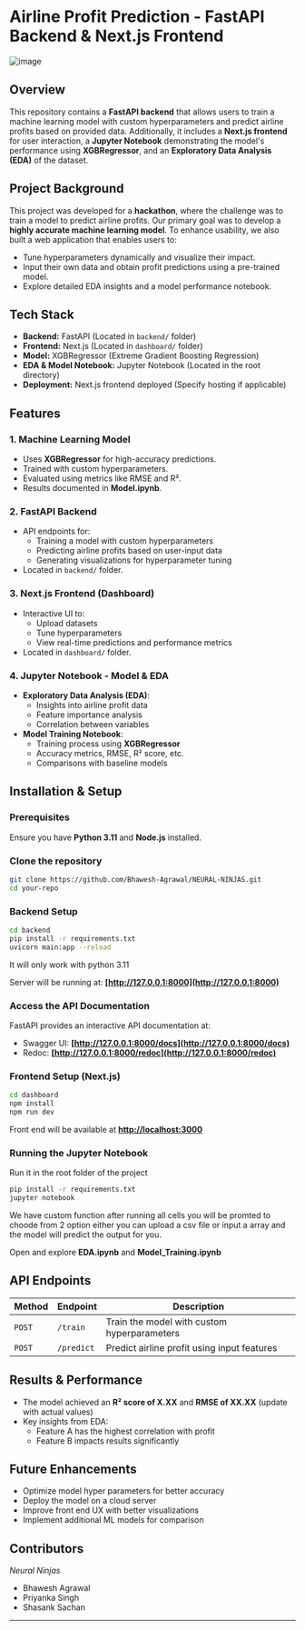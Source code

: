 # Airline Profit Prediction - FastAPI Backend & Next.js Frontend
![image](https://github.com/user-attachments/assets/0615e753-0a53-4de2-8943-83e90a259a77)
## Overview

This repository contains a **FastAPI backend** that allows users to train a machine learning model with custom hyperparameters and predict airline profits based on provided data. Additionally, it includes a **Next.js frontend** for user interaction, a **Jupyter Notebook** demonstrating the model's performance using **XGBRegressor**, and an **Exploratory Data Analysis (EDA)** of the dataset.

## Project Background

This project was developed for a **hackathon**, where the challenge was to train a model to predict airline profits. Our primary goal was to develop a **highly accurate machine learning model**. To enhance usability, we also built a web application that enables users to:

- Tune hyperparameters dynamically and visualize their impact.
- Input their own data and obtain profit predictions using a pre-trained model.
- Explore detailed EDA insights and a model performance notebook.

## Tech Stack

- **Backend:** FastAPI (Located in `backend/` folder)
- **Frontend:** Next.js (Located in `dashboard/` folder)
- **Model:** XGBRegressor (Extreme Gradient Boosting Regression)
- **EDA & Model Notebook:** Jupyter Notebook (Located in the root directory)
- **Deployment:** Next.js frontend deployed (Specify hosting if applicable)

## Features

### 1. Machine Learning Model

- Uses **XGBRegressor** for high-accuracy predictions.
- Trained with custom hyperparameters.
- Evaluated using metrics like RMSE and R².
- Results documented in **Model.ipynb**.

### 2. FastAPI Backend

- API endpoints for:
  - Training a model with custom hyperparameters
  - Predicting airline profits based on user-input data
  - Generating visualizations for hyperparameter tuning
- Located in `backend/` folder.

### 3. Next.js Frontend (Dashboard)

- Interactive UI to:
  - Upload datasets
  - Tune hyperparameters
  - View real-time predictions and performance metrics
- Located in `dashboard/` folder.

### 4. Jupyter Notebook - Model & EDA

- **Exploratory Data Analysis (EDA)**:
  - Insights into airline profit data
  - Feature importance analysis
  - Correlation between variables
- **Model Training Notebook**:
  - Training process using **XGBRegressor**
  - Accuracy metrics, RMSE, R² score, etc.
  - Comparisons with baseline models

## Installation & Setup

### Prerequisites

Ensure you have **Python 3.11** and **Node.js** installed.

### Clone the repository

```sh
git clone https://github.com/Bhawesh-Agrawal/NEURAL-NINJAS.git
cd your-repo
```

### Backend Setup

```sh
cd backend
pip install -r requirements.txt
uvicorn main:app --reload
```
It will only work with python 3.11

Server will be running at: **[http://127.0.0.1:8000](http://127.0.0.1:8000)**

### Access the API Documentation

FastAPI provides an interactive API documentation at:

- Swagger UI: **[http://127.0.0.1:8000/docs](http://127.0.0.1:8000/docs)**
- Redoc: **[http://127.0.0.1:8000/redoc](http://127.0.0.1:8000/redoc)**

### Frontend Setup (Next.js)

```sh
cd dashboard
npm install
npm run dev
```

Front end will be available at [**http://localhost:3000**](http://localhost:3000)

### Running the Jupyter Notebook
Run it in the root folder of the project
```sh
pip install -r requirements.txt
jupyter notebook
```

We have custom function after running all cells you will be promted to choode from 2 option either you can upload a csv file or input a array and the model will predict the output for you.

Open and explore **EDA.ipynb** and **Model\_Training.ipynb**

## API Endpoints

| Method | Endpoint   | Description                                 |
| ------ | ---------- | ------------------------------------------- |
| `POST` | `/train`   | Train the model with custom hyperparameters |
| `POST` | `/predict` | Predict airline profit using input features |            |

## Results & Performance

- The model achieved an **R² score of X.XX** and **RMSE of XX.XX** (update with actual values)
- Key insights from EDA:
  - Feature A has the highest correlation with profit
  - Feature B impacts results significantly

## Future Enhancements

- Optimize model hyper parameters for better accuracy
- Deploy the model on a cloud server
- Improve front end UX with better visualizations
- Implement additional ML models for comparison

## Contributors
  *Neural Ninjas*
- Bhawesh Agrawal
- Priyanka Singh
- Shasank Sachan

---


